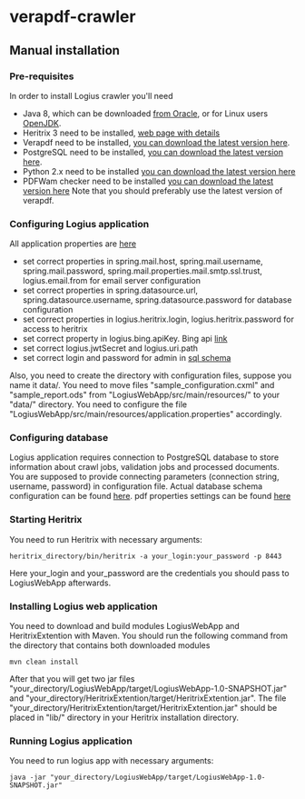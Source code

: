 # verapdf-crawler

## Manual installation

### Pre-requisites
In order to install Logius crawler you'll need
 * Java 8, which can be downloaded [from Oracle](http://www.oracle.com/technetwork/java/javase/downloads/index.html), or for
 Linux users [OpenJDK](http://openjdk.java.net/install/index.html).
 * Heritrix 3 need to be installed, [web page with details](https://webarchive.jira.com/wiki/display/Heritrix)
 * Verapdf need to be installed, [you can download the latest version here](http://downloads.verapdf.org/).
 * PostgreSQL need to be installed, [you can download the latest version here](https://www.postgresql.org/download/).
 * Python 2.x need to be installed [you can download the latest version here](https://www.python.org/downloads/)
 * PDFWam checker need to be installed [you can download the latest version here](https://gitlab.tingtun.no/eiii_source/pdfwam/tree/bd760cae41c8e53e7fe8dfbbbe59473b49c9e708)
 Note that you should preferably use the latest version of verapdf.

### Configuring Logius application
  
  All application properties are [here](LogiusWebApp/src/main/resources/application.properties)
  * set correct properties in spring.mail.host, spring.mail.username, spring.mail.password, spring.mail.properties.mail.smtp.ssl.trust, logius.email.from
  for email server configuration
  * set correct properties in spring.datasource.url, spring.datasource.username, spring.datasource.password
  for database configuration
  * set correct properties in logius.heritrix.login, logius.heritrix.password for access to heritrix
  * set correct property in logius.bing.apiKey. Bing api [link](https://azure.microsoft.com/en-us/services/cognitive-services/bing-web-search-api/)
  * set correct logius.jwtSecret and logius.uri.path
  * set correct login and password for admin in [sql schema](LogiusWebApp/src/main/resources/sql/schema.sql)
  
  Also, you need to create the directory with configuration files, suppose you name it data/. You need to move files "sample_configuration.cxml" and "sample_report.ods" from "LogiusWebApp/src/main/resources/" to your "data/" directory. You need to configure the file "LogiusWebApp/src/main/resources/application.properties" accordingly.

### Configuring database
   Logius application requires connection to PostgreSQL database to store information about crawl jobs, validation jobs and processed documents. You are supposed to provide connecting parameters (connection string, username, password) in configuration file. Actual database schema configuration can be found [here](LogiusWebApp/src/main/resources/sql/schema.sql). pdf properties settings can be found [here](LogiusWebApp/src/main/resources/sql/pdf_properties_base_settings.sql)

### Starting Heritrix
You need to run Heritrix with necessary arguments:

	heritrix_directory/bin/heritrix -a your_login:your_password -p 8443

Here your_login and your_password are the credentials you should pass to LogiusWebApp afterwards.

### Installing Logius web application
You need to download and build modules LogiusWebApp and HeritrixExtention with Maven. You should run the following command from the
directory that contains both downloaded modules

	mvn clean install

After that you will get two jar files "your_directory/LogiusWebApp/target/LogiusWebApp-1.0-SNAPSHOT.jar" and "your_directory/HeritrixExtention/target/HeritrixExtention.jar". The file "your_directory/HeritrixExtention/target/HeritrixExtention.jar" should be placed in "lib/" directory in your Heritrix installation directory.

### Running Logius application
You need to run logius app with necessary arguments:

	java -jar "your_directory/LogiusWebApp/target/LogiusWebApp-1.0-SNAPSHOT.jar"
